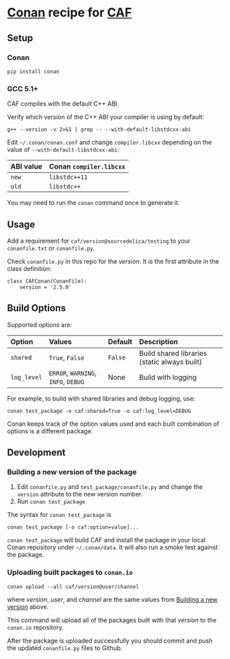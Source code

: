 # [Conan](http://conan.io) recipe for [CAF](http://actor-framework.org)

## Setup

### Conan
```
pip install conan
```

### GCC 5.1+

CAF compiles with the default C++ ABI.

Verify which version of the C++ ABI your compiler is using by default:

```
g++ --version -v 2>&1 | grep -- --with-default-libstdcxx-abi
```

Edit `~/.conan/conan.conf` and change `compiler.libcxx` depending on the
value of `--with-default-libstdcxx-abi`:

| ABI value | Conan `compiler.libcxx` |
|:----------|:------------------------|
| `new`     | `libstdc++11`           |
| `old`     | `libstdc++`             |

You may need to run the `conan` command once to generate it.

## Usage

Add a requirement for `caf/version@sourcedelica/testing`
to your `conanfile.txt` or `conanfile.py`.

Check `conanfile.py` in this repo for the _version_.  It is
the first attribute in the class definition:
```
class CAFConan(ConanFile):
    version = '2.5.0'
```

## Build Options

Supported options are:

|Option     |Values                             |Default  |Description             |
|:----------|:----------------------------------|:--------|:-----------------------|
|`shared`   |`True`, `False`                    | `False` | Build shared libraries (static always built) |
|`log_level`|`ERROR`, `WARNING`, `INFO`, `DEBUG`| None    | Build with logging     |

For example, to build with shared libraries and debug logging, use:
```
conan test_package -o caf:shared=True -o caf:log_level=DEBUG
```

Conan keeps track of the option values used and each built combination of
options is a different package.

## Development

### Building a new version of the package

1. Edit `conanfile.py` and `test_package/conanfile.py` and change the
   `version` attribute to the new version number.
2. Run `conan test_package`  
 
The syntax for `conan test_package` is  
```
conan test_package [-o caf:option=value]...
```

`conan test_package` will build CAF and install the package in your local 
Conan repository under `~/.conan/data`.  It will also run a smoke test 
against the package.


### Uploading built packages to `conan.io`
```
conan upload --all caf/version@user/channel
```
where _version_, _user_, and _channel_ are the same values from 
[Building a new version](#building-a-new-version-of-the-package) above.

This command will upload all of the packages built with that _version_ 
to the `conan.io` repository.

After the package is uploaded successfully you should commit and push 
the updated `conanfile.py` files to Github.
